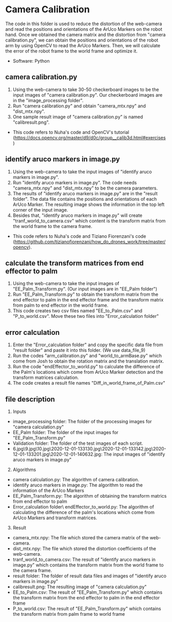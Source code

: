 # Camera Calibration
The code in this folder is used to reduce the distortion of the web-camera and read the positions and orientations of the ArUco Markers on the robot hand. Once we obtained the camera matrix and the distortion from "camera calibration.py", we can obtain the positions and orientations of the robot arm by using OpenCV to read the ArUco Markers. Then, we will calculate the error of the robot frame to the world frame and optimize it. 
* Software: Python

## camera calibration.py
1. Using the web-camera to take 30-50 checkerboard images to be the input images of "camera calibration.py". Our checkerboard images are in the "image_processing folder".
2. Run "camera calibration.py" and obtain "camera_mtx.npy" and "dist_mtx.npy".
3. One sample result image of "camera calibration.py" is named "calibresult.png".
* This code refers to Nuha's code and OpenCV's tutorial (https://docs.opencv.org/master/d9/d0c/group__calib3d.html#exercises)

## identify aruco markers in image.py
1. Using the web-camera to take the input images of "identify aruco markers in image.py".
2. Run "identify aruco markers in image.py". The code needs "camera_mtx.npy" and "dist_mtx.npy" to be the camera parameters.
3. The results of "identify aruco markers in image.py" are in the "result folder". The data file contains the positions and orientations of each ArUco Marker. The resulting image shows the information in the top left corner of the input image.
4. Besides that, "identify aruco markers in image.py" will create "tranf_world_to_camera.csv" which content is the transform matrix from the world frame to the camera frame.
* This code refers to Nuha's code and Tiziano Fiorenzani's code (https://github.com/tizianofiorenzani/how_do_drones_work/tree/master/opencv).

## calculate the transform matrices from end effector to palm
1. Using the web-camera to take the input images of "EE_Palm_Transform.py". (Our input images are in "EE_Palm folder")
2. Run "EE_Palm_Transform.py" to obtain the transform matrix from the end effector to palm in the end effector frame and the transform matrix from palm to end effector in the world frame.
3. This code creates two csv files named "EE_to_Palm.csv" and "P_to_world.csv". Move these two files into "Error_calculation folder"

## error calculation
1. Enter the "Error_calculation folder" and copy the specific data file from "result folder" and paste it into this folder. (We use data_file_9)
2. Run the codes "arm_calibration.py" and "world_to_armBase.py" which come from Josh to obtain the rotation matrix and the translation matrix.
3. Run the code "endEffector_to_world.py" to calculate the difference of the Palm's locations which come from ArUco Marker detection and the transform matrices calculation.
4. The code creates a result file names "Diff_in_world_frame_of_Palm.csv"

## file description
1. Inputs
* image_processing folder: The folder of the processing images for "camera calculation.py"
* EE_Palm folder: The folder of the input images for "EE_Palm_Transform.py"
* Validation folder: The folder of the test images of each script.
* 6.jpg\9.jpg\10.jpg\2020-12-01-133130.jpg\2020-12-01-133142.jpg\2020-12-01-133201.jpg\2020-12-01-140632.jpg: The input images of "identify aruco markers in image.py"

2. Algorithms
* camera calculation.py: The algorithm of camera calibration.
* identify aruco markers in image.py: The algorithm to read the information of the ArUco Markers
* EE_Palm_Transform.py: The algorithm of obtaining the transform matrics from end effector to palm
* Error_calculation folder\ endEffector_to_world.py: The algorithm of calculating the difference of the palm's locations which come from ArUco Markers and transform matrices.

3. Result
* camera_mtx.npy: The file which stored the camera matrix of the web-camera.
* dist_mtx.npy: The file which stored the distortion coefficients of the web-camera.
* tranf_world_to_camera.csv: The result of "identify aruco markers in image.py" which contains the transform matrix from the world frame to the camera frame.
* result folder: The folder of result data files and images of "identify aruco markers in image.py"
* calibresult.png: The resulting image of "camera calculation.py"
* EE_to_Palm.csv: The result of "EE_Palm_Transform.py" which contains the transform matrix from the end effector to palm in the end effector frame
* P_to_world.csv: The result of "EE_Palm_Transform.py" which contains the transform matrix from palm frame to world frame

